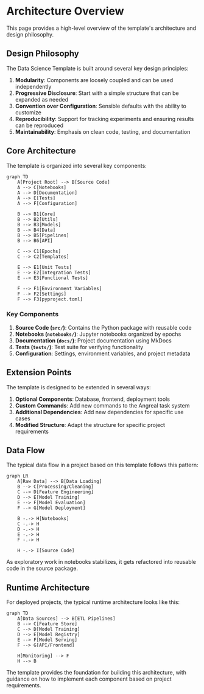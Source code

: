 # Architecture Overview

This page provides a high-level overview of the template's architecture and design philosophy.

## Design Philosophy

The Data Science Template is built around several key design principles:

1. **Modularity**: Components are loosely coupled and can be used independently
2. **Progressive Disclosure**: Start with a simple structure that can be expanded as needed
3. **Convention over Configuration**: Sensible defaults with the ability to customize
4. **Reproducibility**: Support for tracking experiments and ensuring results can be reproduced
5. **Maintainability**: Emphasis on clean code, testing, and documentation

## Core Architecture

The template is organized into several key components:

```mermaid
graph TD
    A[Project Root] --> B[Source Code]
    A --> C[Notebooks]
    A --> D[Documentation]
    A --> E[Tests]
    A --> F[Configuration]
    
    B --> B1[Core]
    B --> B2[Utils]
    B --> B3[Models]
    B --> B4[Data]
    B --> B5[Pipelines]
    B --> B6[API]
    
    C --> C1[Epochs]
    C --> C2[Templates]
    
    E --> E1[Unit Tests]
    E --> E2[Integration Tests]
    E --> E3[Functional Tests]
    
    F --> F1[Environment Variables]
    F --> F2[Settings]
    F --> F3[pyproject.toml]
```

### Key Components

1. **Source Code (`src/`)**: Contains the Python package with reusable code
2. **Notebooks (`notebooks/`)**: Jupyter notebooks organized by epochs
3. **Documentation (`docs/`)**: Project documentation using MkDocs
4. **Tests (`tests/`)**: Test suite for verifying functionality
5. **Configuration**: Settings, environment variables, and project metadata

## Extension Points

The template is designed to be extended in several ways:

1. **Optional Components**: Database, frontend, deployment tools
2. **Custom Commands**: Add new commands to the Angreal task system
3. **Additional Dependencies**: Add new dependencies for specific use cases
4. **Modified Structure**: Adapt the structure for specific project requirements

## Data Flow

The typical data flow in a project based on this template follows this pattern:

```mermaid
graph LR
    A[Raw Data] --> B[Data Loading]
    B --> C[Processing/Cleaning]
    C --> D[Feature Engineering]
    D --> E[Model Training]
    E --> F[Model Evaluation]
    F --> G[Model Deployment]
    
    B -.-> H[Notebooks]
    C -.-> H
    D -.-> H
    E -.-> H
    F -.-> H
    
    H -.-> I[Source Code]
```

As exploratory work in notebooks stabilizes, it gets refactored into reusable code in the source package.

## Runtime Architecture

For deployed projects, the typical runtime architecture looks like this:

```mermaid
graph TD
    A[Data Sources] --> B[ETL Pipelines]
    B --> C[Feature Store]
    C --> D[Model Training]
    D --> E[Model Registry]
    E --> F[Model Serving]
    F --> G[API/Frontend]
    
    H[Monitoring] --> F
    H --> B
```

The template provides the foundation for building this architecture, with guidance on how to implement each component based on project requirements.
